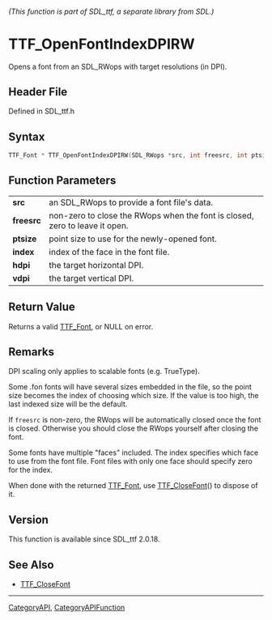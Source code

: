 ###### (This function is part of SDL_ttf, a separate library from SDL.)
# TTF_OpenFontIndexDPIRW

Opens a font from an SDL_RWops with target resolutions (in DPI).

## Header File

Defined in SDL_ttf.h

## Syntax

```c
TTF_Font * TTF_OpenFontIndexDPIRW(SDL_RWops *src, int freesrc, int ptsize, long index, unsigned int hdpi, unsigned int vdpi);

```

## Function Parameters

|                 |                                                                             |
| --------------- | --------------------------------------------------------------------------- |
| **src**         | an SDL_RWops to provide a font file's data.                                 |
| **freesrc**     | non-zero to close the RWops when the font is closed, zero to leave it open. |
| **ptsize**      | point size to use for the newly-opened font.                                |
| **index**       | index of the face in the font file.                                         |
| **hdpi**        | the target horizontal DPI.                                                  |
| **vdpi**        | the target vertical DPI.                                                    |

## Return Value

Returns a valid [TTF_Font](TTF_Font), or NULL on error.

## Remarks

DPI scaling only applies to scalable fonts (e.g. TrueType).

Some .fon fonts will have several sizes embedded in the file, so the point
size becomes the index of choosing which size. If the value is too high,
the last indexed size will be the default.

If `freesrc` is non-zero, the RWops will be automatically closed once the
font is closed. Otherwise you should close the RWops yourself after closing
the font.

Some fonts have multiple "faces" included. The index specifies which face
to use from the font file. Font files with only one face should specify
zero for the index.

When done with the returned [TTF_Font](TTF_Font), use
[TTF_CloseFont](TTF_CloseFont)() to dispose of it.

## Version

This function is available since SDL_ttf 2.0.18.

## See Also

- [TTF_CloseFont](TTF_CloseFont)

----
[CategoryAPI](CategoryAPI), [CategoryAPIFunction](CategoryAPIFunction)

